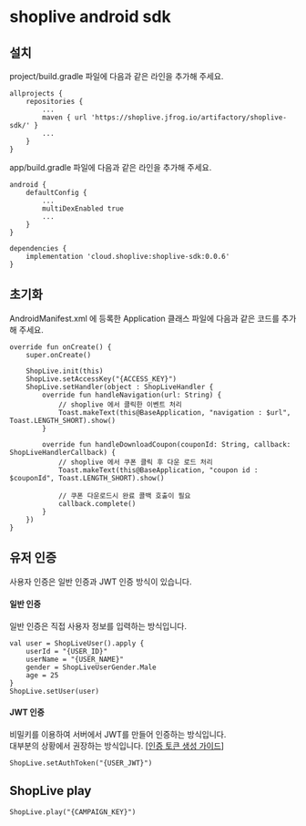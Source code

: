 # shoplive android sdk

## 설치 

project/build.gradle 파일에 다음과 같은 라인을 추가해 주세요.


```
allprojects {
    repositories { 
        ...
        maven { url 'https://shoplive.jfrog.io/artifactory/shoplive-sdk/' }
        ...
    }
}
```

app/build.gradle 파일에 다음과 같은 라인을 추가해 주세요.


```
android {
    defaultConfig {
        ...
        multiDexEnabled true
        ...
    }
}

dependencies {
    implementation 'cloud.shoplive:shoplive-sdk:0.0.6'
}
```

## 초기화

AndroidManifest.xml 에 등록한 Application 클래스 파일에 다음과 같은 코드를 추가해 주세요.

```Application class 
override fun onCreate() {
    super.onCreate()

    ShopLive.init(this)
    ShopLive.setAccessKey("{ACCESS_KEY}")
    ShopLive.setHandler(object : ShopLiveHandler {
        override fun handleNavigation(url: String) {
            // shoplive 에서 클릭한 이벤트 처리
            Toast.makeText(this@BaseApplication, "navigation : $url", Toast.LENGTH_SHORT).show()
        }

        override fun handleDownloadCoupon(couponId: String, callback: ShopLiveHandlerCallback) {
            // shoplive 에서 쿠폰 클릭 후 다운 로드 처리
            Toast.makeText(this@BaseApplication, "coupon id : $couponId", Toast.LENGTH_SHORT).show()

            // 쿠폰 다운로드시 완료 콜백 호출이 필요
            callback.complete()
        }
    })
}
```

## 유저 인증

사용자 인증은 일반 인증과 JWT 인증 방식이 있습니다.
 
#### 일반 인증 

일반 인증은 직접 사용자 정보를 입력하는 방식입니다.

```
val user = ShopLiveUser().apply {
    userId = "{USER_ID}"
    userName = "{USER_NAME}"
    gender = ShopLiveUserGender.Male
    age = 25
}
ShopLive.setUser(user)
```

#### JWT 인증

비밀키를 이용하여 서버에서 JWT를 만들어 인증하는 방식입니다.\
대부분의 상황에서 권장하는 방식입니다. [[인증 토큰 생성 가이드](https://shoplive.github.io/guide/guide/authorization.html#jwt-%E1%84%8B%E1%85%B5%E1%86%AB%E1%84%8C%E1%85%B3%E1%86%BC)]


```
ShopLive.setAuthToken("{USER_JWT}")
```

## ShopLive play

```
ShopLive.play("{CAMPAIGN_KEY}")
```

